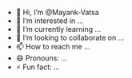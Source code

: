 - 👋 Hi, I’m @Mayank-Vatsa
- 👀 I’m interested in ...
- 🌱 I’m currently learning ...
- 💞️ I’m looking to collaborate on ...
- 📫 How to reach me ...
- 😄 Pronouns: ...
- ⚡ Fun fact: ...

<!---
Mayank-Vatsa/Mayank-Vatsa is a ✨ special ✨ repository because its `README.md` (this file) appears on your GitHub profile.
You can click the Preview link to take a look at your changes.
--->
